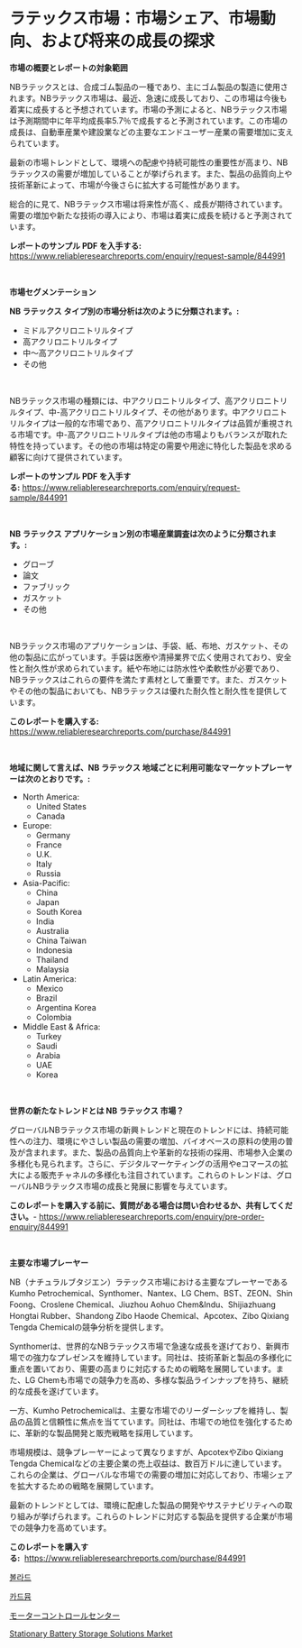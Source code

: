 <p><h1>ラテックス市場：市場シェア、市場動向、および将来の成長の探求</h1></p><p><strong>市場の概要とレポートの対象範囲</strong></p>
<p><p>NBラテックスとは、合成ゴム製品の一種であり、主にゴム製品の製造に使用されます。NBラテックス市場は、最近、急速に成長しており、この市場は今後も着実に成長すると予想されています。市場の予測によると、NBラテックス市場は予測期間中に年平均成長率5.7％で成長すると予測されています。この市場の成長は、自動車産業や建設業などの主要なエンドユーザー産業の需要増加に支えられています。</p><p>最新の市場トレンドとして、環境への配慮や持続可能性の重要性が高まり、NBラテックスの需要が増加していることが挙げられます。また、製品の品質向上や技術革新によって、市場が今後さらに拡大する可能性があります。</p><p>総合的に見て、NBラテックス市場は将来性が高く、成長が期待されています。需要の増加や新たな技術の導入により、市場は着実に成長を続けると予測されています。</p></p>
<p><strong>レポートのサンプル PDF を入手する:</strong> <a href="https://www.reliableresearchreports.com/enquiry/request-sample/844991">https://www.reliableresearchreports.com/enquiry/request-sample/844991</a></p>
<p>&nbsp;</p>
<p><strong>市場セグメンテーション</strong></p>
<p><strong>NB ラテックス タイプ別の市場分析は次のように分類されます。:</strong></p>
<p><ul><li>ミドルアクリロニトリルタイプ</li><li>高アクリロニトリルタイプ</li><li>中～高アクリロニトリルタイプ</li><li>その他</li></ul></p>
<p>&nbsp;</p>
<p><p>NBラテックス市場の種類には、中アクリロニトリルタイプ、高アクリロニトリルタイプ、中-高アクリロニトリルタイプ、その他があります。中アクリロニトリルタイプは一般的な市場であり、高アクリロニトリルタイプは品質が重視される市場です。中-高アクリロニトリルタイプは他の市場よりもバランスが取れた特性を持っています。その他の市場は特定の需要や用途に特化した製品を求める顧客に向けて提供されています。</p></p>
<p><strong>レポートのサンプル PDF を入手する:</strong>&nbsp;<a href="https://www.reliableresearchreports.com/enquiry/request-sample/844991">https://www.reliableresearchreports.com/enquiry/request-sample/844991</a></p>
<p>&nbsp;</p>
<p><strong> NB ラテックス アプリケーション別の市場産業調査は次のように分類されます。:</strong></p>
<p><ul><li>グローブ</li><li>論文</li><li>ファブリック</li><li>ガスケット</li><li>その他</li></ul></p>
<p>&nbsp;</p>
<p><p>NBラテックス市場のアプリケーションは、手袋、紙、布地、ガスケット、その他の製品に広がっています。手袋は医療や清掃業界で広く使用されており、安全性と耐久性が求められています。紙や布地には防水性や柔軟性が必要であり、NBラテックスはこれらの要件を満たす素材として重要です。また、ガスケットやその他の製品においても、NBラテックスは優れた耐久性と耐久性を提供しています。</p></p>
<p><strong>このレポートを購入する:</strong>&nbsp; <a href="https://www.reliableresearchreports.com/purchase/844991">https://www.reliableresearchreports.com/purchase/844991</a></p>
<p>&nbsp;</p>
<p><strong>地域に関して言えば、NB ラテックス 地域ごとに利用可能なマーケットプレーヤーは次のとおりです。:</strong></p>
<p><ul>
    <li>
        North America:
        <ul>
            <li>United States</li>
            <li>Canada</li>
        </ul>
    </li>
    <li>
        Europe:
        <ul>
            <li>Germany</li>
            <li>France</li>
            <li>U.K.</li>
            <li>Italy</li>
            <li>Russia</li>
        </ul>
    </li>
    <li>
        Asia-Pacific:
        <ul>
            <li>China</li>
            <li>Japan</li>
            <li>South Korea</li>
            <li>India</li>
            <li>Australia</li>
            <li>China Taiwan</li>
            <li>Indonesia</li>
            <li>Thailand</li>
            <li>Malaysia</li>
        </ul>
    </li>
    <li>
        Latin America:
        <ul>
            <li>Mexico</li>
            <li>Brazil</li>
            <li>Argentina Korea</li>
            <li>Colombia</li>
        </ul>
    </li>
    <li>
        Middle East & Africa:
        <ul>
            <li>Turkey</li>
            <li>Saudi</li>
            <li>Arabia</li>
            <li>UAE</li>
            <li>Korea</li>
        </ul>
    </li>
    </ul></p>
<p>&nbsp;</p>
<p><strong>世界の新たなトレンドとは NB ラテックス 市場？</strong></p>
<p><p>グローバルNBラテックス市場の新興トレンドと現在のトレンドには、持続可能性への注力、環境にやさしい製品の需要の増加、バイオベースの原料の使用の普及が含まれます。また、製品の品質向上や革新的な技術の採用、市場参入企業の多様化も見られます。さらに、デジタルマーケティングの活用やeコマースの拡大による販売チャネルの多様化も注目されています。これらのトレンドは、グローバルNBラテックス市場の成長と発展に影響を与えています。</p></p>
<p><strong>このレポートを購入する前に、質問がある場合は問い合わせるか、共有してください。</strong>- <a href="https://www.reliableresearchreports.com/enquiry/pre-order-enquiry/844991">https://www.reliableresearchreports.com/enquiry/pre-order-enquiry/844991</a></p>
<p>&nbsp;</p>
<p><strong>主要な市場プレーヤー</strong></p>
<p><p>NB（ナチュラルブタジエン）ラテックス市場における主要なプレーヤーであるKumho Petrochemical、Synthomer、Nantex、LG Chem、BST、ZEON、Shin Foong、Croslene Chemical、Jiuzhou Aohuo Chem&Indu、Shijiazhuang Hongtai Rubber、Shandong Zibo Haode Chemical、Apcotex、Zibo Qixiang Tengda Chemicalの競争分析を提供します。</p><p>Synthomerは、世界的なNBラテックス市場で急速な成長を遂げており、新興市場での強力なプレゼンスを維持しています。同社は、技術革新と製品の多様化に重点を置いており、需要の高まりに対応するための戦略を展開しています。また、LG Chemも市場での競争力を高め、多様な製品ラインナップを持ち、継続的な成長を遂げています。</p><p>一方、Kumho Petrochemicalは、主要な市場でのリーダーシップを維持し、製品の品質と信頼性に焦点を当てています。同社は、市場での地位を強化するために、革新的な製品開発と販売戦略を採用しています。</p><p>市場規模は、競争プレーヤーによって異なりますが、ApcotexやZibo Qixiang Tengda Chemicalなどの主要企業の売上収益は、数百万ドルに達しています。これらの企業は、グローバルな市場での需要の増加に対応しており、市場シェアを拡大するための戦略を展開しています。</p><p>最新のトレンドとしては、環境に配慮した製品の開発やサステナビリティへの取り組みが挙げられます。これらのトレンドに対応する製品を提供する企業が市場での競争力を高めています。</p></p>
<p><strong>このレポートを購入する:</strong>&nbsp;&nbsp;<a href="https://www.reliableresearchreports.com/purchase/844991">https://www.reliableresearchreports.com/purchase/844991</a></p>
<p><p><a href="https://github.com/TimmyMann6767/Market-Research-Report-List-1/blob/main/640082915611.md">볼라드</a></p><p><a href="https://github.com/JeromeRtyau89966/Market-Research-Report-List-1/blob/main/134800815612.md">카드뮴</a></p><p><a href="https://github.com/AriMuller2009/Market-Research-Report-List-1/blob/main/358819316633.md">モーターコントロールセンター</a></p><p><a href="https://github.com/Airanohannonzb68e5pb53oc1/Market-Research-Report-List-1/blob/main/stationary-battery-storage-solutions-market.md">Stationary Battery Storage Solutions Market</a></p></p>